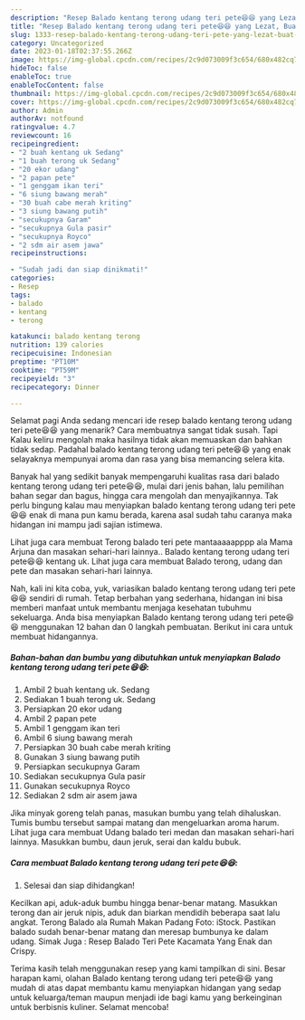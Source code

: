 ```yaml
---
description: "Resep Balado kentang terong udang teri pete😆😆 yang Lezat, Buat Buka Puasa Lezat Sekali"
title: "Resep Balado kentang terong udang teri pete😆😆 yang Lezat, Buat Buka Puasa Lezat Sekali"
slug: 1333-resep-balado-kentang-terong-udang-teri-pete-yang-lezat-buat-buka-puasa-lezat-sekali
category: Uncategorized
date: 2023-01-18T02:37:55.266Z
image: https://img-global.cpcdn.com/recipes/2c9d073009f3c654/680x482cq70/balado-kentang-terong-udang-teri-pete-foto-resep-utama.jpg
hideToc: false
enableToc: true
enableTocContent: false
thumbnail: https://img-global.cpcdn.com/recipes/2c9d073009f3c654/680x482cq70/balado-kentang-terong-udang-teri-pete-foto-resep-utama.jpg
cover: https://img-global.cpcdn.com/recipes/2c9d073009f3c654/680x482cq70/balado-kentang-terong-udang-teri-pete-foto-resep-utama.jpg
author: Admin
authorAv: notfound
ratingvalue: 4.7
reviewcount: 16
recipeingredient:
- "2 buah kentang uk Sedang"
- "1 buah terong uk Sedang"
- "20 ekor udang"
- "2 papan pete"
- "1 genggam ikan teri"
- "6 siung bawang merah"
- "30 buah cabe merah kriting"
- "3 siung bawang putih"
- "secukupnya Garam"
- "secukupnya Gula pasir"
- "secukupnya Royco"
- "2 sdm air asem jawa"
recipeinstructions:

- "Sudah jadi dan siap dinikmati!"
categories:
- Resep
tags:
- balado
- kentang
- terong

katakunci: balado kentang terong 
nutrition: 139 calories
recipecuisine: Indonesian
preptime: "PT10M"
cooktime: "PT59M"
recipeyield: "3"
recipecategory: Dinner

---
```



Selamat pagi Anda sedang mencari ide resep balado kentang terong udang teri pete😆😆 yang menarik? Cara membuatnya sangat tidak susah. Tapi Kalau keliru mengolah maka hasilnya tidak akan memuaskan dan bahkan tidak sedap. Padahal balado kentang terong udang teri pete😆😆 yang enak selayaknya mempunyai aroma dan rasa yang bisa memancing selera kita.


Banyak hal yang sedikit banyak mempengaruhi kualitas rasa dari balado kentang terong udang teri pete😆😆, mulai dari jenis bahan, lalu pemilihan bahan segar dan bagus, hingga cara mengolah dan menyajikannya. Tak perlu bingung kalau mau menyiapkan balado kentang terong udang teri pete😆😆 enak di mana pun kamu berada, karena asal sudah tahu caranya maka hidangan ini mampu jadi sajian istimewa.

Lihat juga cara membuat Terong balado teri pete mantaaaaapppp ala Mama Arjuna dan masakan sehari-hari lainnya.. Balado kentang terong udang teri pete😆😆 kentang uk. Lihat juga cara membuat Balado terong, udang dan pete dan masakan sehari-hari lainnya.


Nah, kali ini kita coba, yuk, variasikan balado kentang terong udang teri pete😆😆 sendiri di rumah. Tetap berbahan yang sederhana, hidangan ini bisa memberi manfaat untuk membantu menjaga kesehatan tubuhmu sekeluarga. Anda bisa menyiapkan Balado kentang terong udang teri pete😆😆 menggunakan 12 bahan dan 0 langkah pembuatan. Berikut ini cara untuk membuat hidangannya.

<!--inarticleads1-->

##### Bahan-bahan dan bumbu yang dibutuhkan untuk menyiapkan Balado kentang terong udang teri pete😆😆:

1. Ambil 2 buah kentang uk. Sedang
1. Sediakan 1 buah terong uk. Sedang
1. Persiapkan 20 ekor udang
1. Ambil 2 papan pete
1. Ambil 1 genggam ikan teri
1. Ambil 6 siung bawang merah
1. Persiapkan 30 buah cabe merah kriting
1. Gunakan 3 siung bawang putih
1. Persiapkan secukupnya Garam
1. Sediakan secukupnya Gula pasir
1. Gunakan secukupnya Royco
1. Sediakan 2 sdm air asem jawa


Jika minyak goreng telah panas, masukan bumbu yang telah dihaluskan. Tumis bumbu tersebut sampai matang dan mengeluarkan aroma harum. Lihat juga cara membuat Udang balado teri medan dan masakan sehari-hari lainnya. Masukkan bumbu, daun jeruk, serai dan kaldu bubuk. 

<!--inarticleads2-->

##### Cara membuat Balado kentang terong udang teri pete😆😆:


1. Selesai dan siap dihidangkan!

Kecilkan api, aduk-aduk bumbu hingga benar-benar matang. Masukkan terong dan air jeruk nipis, aduk dan biarkan mendidih beberapa saat lalu angkat. Terong Balado ala Rumah Makan Padang Foto: iStock. Pastikan balado sudah benar-benar matang dan meresap bumbunya ke dalam udang. Simak Juga : Resep Balado Teri Pete Kacamata Yang Enak dan Crispy. 

Terima kasih telah menggunakan resep yang kami tampilkan di sini. Besar harapan kami, olahan Balado kentang terong udang teri pete😆😆 yang mudah di atas dapat membantu kamu menyiapkan hidangan yang sedap untuk keluarga/teman maupun menjadi ide bagi kamu yang berkeinginan untuk berbisnis kuliner. Selamat mencoba!
